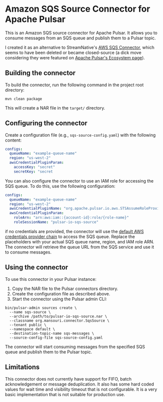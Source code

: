 # Amazon SQS Source Connector for Apache Pulsar

This is an Amazon SQS source connector for Apache Pulsar. It allows you to consume messages from an SQS queue and publish them to a Pulsar topic.

I created it as an alternative to StreamNative's [AWS SQS Connector](https://github.com/streamnative/pulsar-io-sqs), which seems to have been deleted or became closed-source (a dick move considering they were featured on [Apache Pulsar's Ecosystem page](https://pulsar.apache.org/ecosystem/)). 

## Building the connector

To build the connector, run the following command in the project root directory:

```
mvn clean package
```

This will create a NAR file in the `target/` directory.

## Configuring the connector

Create a configuration file (e.g., `sqs-source-config.yaml`) with the following content:
```yaml
configs:
  queueName: "example-queue-name"
  region: "us-west-2"
  awsCredentialPluginParam:
    accessKey: "secret"
    secretKey: "secret
```

You can also configure the connector to use an IAM role for accessing the SQS queue. To do this, use the following configuration:
```yaml
configs:
  queueName: "example-queue-name"
  region: "us-west-2"
  awsCredentialPluginName: "org.apache.pulsar.io.aws.STSAssumeRoleProviderPlugin"
  awsCredentialPluginParam:
    roleArn: "arn:aws:iam::{account-id}:role/{role-name}"
    roleSessionName: "pulsar-io-sqs-source"
```

if no credentials are provided, the connector will use the [default AWS credentials provider chain](https://docs.aws.amazon.com/sdk-for-java/v1/developer-guide/credentials.html#credentials-default) to access the SQS queue.
Replace the placeholders with your actual SQS queue name, region, and IAM role ARN. The connector will retrieve the queue URL from the SQS service and use it to consume messages.

## Using the connector

To use this connector in your Pulsar instance:

1. Copy the NAR file to the Pulsar connectors directory.
2. Create the configuration file as described above.
3. Start the connector using the Pulsar admin CLI:

```
bin/pulsar-admin sources create \
  --name sqs-source \
  --archive /path/to/pulsar-io-sqs-source.nar \
  --classname org.mansouri.connector.SqsSource \
  --tenant public \
  --namespace default \
  --destination-topic-name sqs-messages \
  --source-config-file sqs-source-config.yaml
```

The connector will start consuming messages from the specified SQS queue and publish them to the Pulsar topic.

## Limitations

This connector does not currently have support for FIFO, batch acknowledgement or message deduplication. It also has some hard coded values for wait time and visibility timeout that is not configurable. It is a very basic implementation that is not suitable for production use.